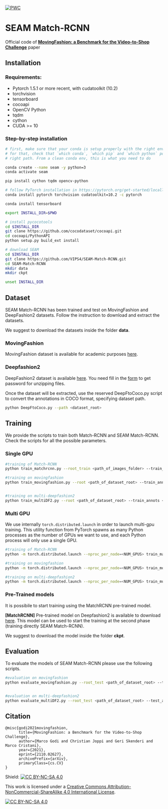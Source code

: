 <!--[![PWC](https://img.shields.io/endpoint.svg?url=https://paperswithcode.com/badge/transformer-networks-for-trajectory/trajectory-prediction-on-ethucy)](https://paperswithcode.com/sota/trajectory-prediction-on-ethucy?p=transformer-networks-for-trajectory)-->

[![PWC](https://img.shields.io/endpoint.svg?url=https://paperswithcode.com/badge/movingfashion-a-benchmark-for-the-video-to/video-to-shop-on-movingfashion)](https://paperswithcode.com/sota/video-to-shop-on-movingfashion?p=movingfashion-a-benchmark-for-the-video-to)


# SEAM Match-RCNN
Official code of [**MovingFashion: a Benchmark for the Video-to-Shop Challenge**](https://arxiv.org/abs/2110.02627) paper

## Installation

### Requirements:
- Pytorch 1.5.1 or more recent, with cudatoolkit (10.2)
- torchvision
- tensorboard
- cocoapi
- OpenCV Python
- tqdm
- cython
- CUDA >= 10

### Step-by-step installation

```bash
# first, make sure that your conda is setup properly with the right environment
# for that, check that `which conda`, `which pip` and `which python` points to the
# right path. From a clean conda env, this is what you need to do

conda create --name seam -y python=3
conda activate seam

pip install cython tqdm opencv-python

# follow PyTorch installation in https://pytorch.org/get-started/locally/
conda install pytorch torchvision cudatoolkit=10.2 -c pytorch

conda install tensorboard

export INSTALL_DIR=$PWD

# install pycocotools
cd $INSTALL_DIR
git clone https://github.com/cocodataset/cocoapi.git
cd cocoapi/PythonAPI
python setup.py build_ext install

# download SEAM
cd $INSTALL_DIR
git clone https://github.com/VIPS4/SEAM-Match-RCNN.git
cd SEAM-Match-RCNN
mkdir data
mkdir ckpt

unset INSTALL_DIR
```
## Dataset

SEAM Match-RCNN has been trained and test on MovingFashion and DeepFashion2 datasets.
Follow the instruction to download and extract the datasets.

We suggest to download the datasets inside the folder **data**.

### MovingFashion

MovingFashion dataset is available for academic purposes [here](https://bit.ly/2YupgGK). 
<!--There's no need of pre-processing steps. The dataset is ready for use. -->

### Deepfashion2
DeepFashion2 dataset is available [here](https://drive.google.com/drive/folders/125F48fsMBz2EF0Cpqk6aaHet5VH399Ok?usp=sharing). You need fill in the [form](https://docs.google.com/forms/d/e/1FAIpQLSeIoGaFfCQILrtIZPykkr8q_h9qQ5BoTYbjvf95aXbid0v2Bw/viewform?usp=sf_link) to get password for unzipping files.


Once the dataset will be extracted, use the reserved DeepFtoCoco.py script to convert the annotations in COCO format, specifying dataset path.
```bash
python DeepFtoCoco.py --path <dataset_root>
```



## Training
We provide the scripts to train both Match-RCNN and SEAM Match-RCNN. Check the scripts for all the possible parameters.

### Single GPU
```bash
#training of Match-RCNN
python train_matchrcnn.py --root_train <path_of_images_folder> --train_annots <json_path> --save_path <save_path> 

#training on movingfashion
python train_movingfashion.py --root <path_of_dataset_root> --train_annots <json_path> --test_annots <json_path> --pretrained_path <path_of_matchrcnn_model>


#training on multi-deepfashion2
python train_multiDF2.py --root <path_of_dataset_root> --train_annots <json_path> --test_annots <json_path> --pretrained_path <path_of_matchrcnn_model>
```


### Multi GPU
We use internally ```torch.distributed.launch``` in order to launch multi-gpu training. This utility function from PyTorch spawns as many Python processes as the number of GPUs we want to use, and each Python process will only use a single GPU.

```bash
#training of Match-RCNN
python -m torch.distributed.launch --nproc_per_node=<NUM_GPUS> train_matchrcnn.py --root_train <path_of_images_folder> --train_annots <json_path> --save_path <save_path>

#training on movingfashion
python -m torch.distributed.launch --nproc_per_node=<NUM_GPUS> train_movingfashion.py --root <path_of_dataset_root> --train_annots <json_path> --test_annots <json_path> --pretrained_path <path_of_matchrcnn_model> 

#training on multi-deepfashion2
python -m torch.distributed.launch --nproc_per_node=<NUM_GPUS> train_multiDF2.py --root <path_of_dataset_root> --train_annots <json_path> --test_annots <json_path> --pretrained_path <path_of_matchrcnn_model> 
```


### Pre-Trained models
It is possibile to start training using the MatchRCNN pre-trained model.

**[MatchRCNN]** Pre-trained model on Deepfashion2 is available to download [here](https://bit.ly/3m3y6C4). This model can be used to start the training at the second phase (training directly SEAM Match-RCNN).

<!--**[SEAM Match-RCNN]** Pre-trained model on MovingFashion is available to download [here](http://bit.ly/...).  -->

<!-- **[SEAM Match-RCNN]** Pre-trained model on MultiDeepfashion2 is available to download [here](http://bit.ly/3j8Vc9W).-->

We suggest to download the model inside the folder **ckpt**. 

## Evaluation
To evaluate the models of SEAM Match-RCNN please use the following scripts.

```bash
#evaluation on movingfashion
python evaluate_movingfashion.py --root_test <path_of_dataset_root> --test_annots <json_path> --ckpt_path <checkpoint_path>


#evaluation on multi-deepfashion2
python evaluate_multiDF2.py --root_test <path_of_dataset_root> --test_annots <json_path> --ckpt_path <checkpoint_path>
```

## Citation
```
@misc{godi2021movingfashion,
      title={MovingFashion: a Benchmark for the Video-to-Shop Challenge}, 
      author={Marco Godi and Christian Joppi and Geri Skenderi and Marco Cristani},
      year={2021},
      eprint={2110.02627},
      archivePrefix={arXiv},
      primaryClass={cs.CV}
}
```

Shield: [![CC BY-NC-SA 4.0][cc-by-nc-sa-shield]][cc-by-nc-sa]

This work is licensed under a
[Creative Commons Attribution-NonCommercial-ShareAlike 4.0 International License][cc-by-nc-sa].

[![CC BY-NC-SA 4.0][cc-by-nc-sa-image]][cc-by-nc-sa]

[cc-by-nc-sa]: http://creativecommons.org/licenses/by-nc-sa/4.0/
[cc-by-nc-sa-image]: https://licensebuttons.net/l/by-nc-sa/4.0/88x31.png
[cc-by-nc-sa-shield]: https://img.shields.io/badge/License-CC%20BY--NC--SA%204.0-lightgrey.svg


